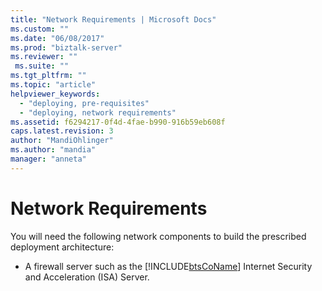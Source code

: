 ```yaml
---
title: "Network Requirements | Microsoft Docs"
ms.custom: ""
ms.date: "06/08/2017"
ms.prod: "biztalk-server"
ms.reviewer: ""
 ms.suite: ""
ms.tgt_pltfrm: ""
ms.topic: "article"
helpviewer_keywords: 
  - "deploying, pre-requisites"
  - "deploying, network requirements"
ms.assetid: f6294217-0f4d-4fae-b990-916b59eb608f
caps.latest.revision: 3
author: "MandiOhlinger"
ms.author: "mandia"
manager: "anneta"
---
```

# Network Requirements
You will need the following network components to build the prescribed deployment architecture:  
  
-   A firewall server such as the [!INCLUDE[btsCoName](../../includes/btsconame-md.md)] Internet Security and Acceleration (ISA) Server.
